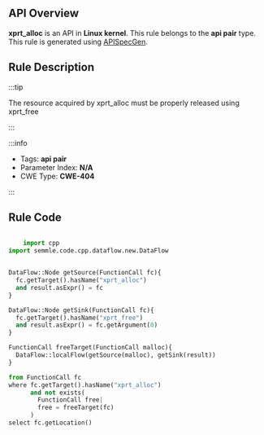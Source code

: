 ---
---


## API Overview
**xprt_alloc** is an API in **Linux kernel**. This rule belongs to the **api pair** type. This rule is generated using [APISpecGen](../../tools/APISpecGen).
## Rule Description

:::tip

The resource acquired by xprt_alloc must be properly released using xprt_free

:::

:::info

- Tags: **api pair**
- Parameter Index: **N/A**
- CWE Type: **CWE-404**

:::

## Rule Code
```python

    import cpp
import semmle.code.cpp.dataflow.new.DataFlow


DataFlow::Node getSource(FunctionCall fc){
  fc.getTarget().hasName("xprt_alloc")
  and result.asExpr() = fc
}

DataFlow::Node getSink(FunctionCall fc){
  fc.getTarget().hasName("xprt_free")
  and result.asExpr() = fc.getArgument(0)
}

FunctionCall freeTarget(FunctionCall malloc){
  DataFlow::localFlow(getSource(malloc), getSink(result))
}

from FunctionCall fc
where fc.getTarget().hasName("xprt_alloc")
      and not exists(
        FunctionCall free| 
        free = freeTarget(fc)
      )
select fc.getLocation()

    
```